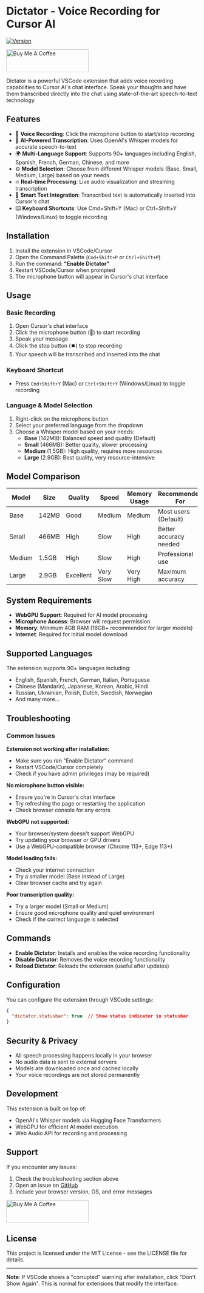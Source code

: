 # Dictator - Voice Recording for Cursor AI

[![Version](https://img.shields.io/badge/version-1.0.0-blue.svg)](https://github.com/tahaabbas/dictator)

<a href="https://www.buymeacoffee.com/echosys" target="_blank"><img src="https://cdn.buymeacoffee.com/buttons/v2/default-blue.png" alt="Buy Me A Coffee" style="height: 60px !important;width: 217px !important;" ></a>

Dictator is a powerful VSCode extension that adds voice recording capabilities to Cursor AI's chat interface. Speak your thoughts and have them transcribed directly into the chat using state-of-the-art speech-to-text technology.

## Features

- 🎤 **Voice Recording**: Click the microphone button to start/stop recording
- 🧠 **AI-Powered Transcription**: Uses OpenAI's Whisper models for accurate speech-to-text
- 🌍 **Multi-Language Support**: Supports 90+ languages including English, Spanish, French, German, Chinese, and more
- ⚙️ **Model Selection**: Choose from different Whisper models (Base, Small, Medium, Large) based on your needs
- 🔥 **Real-time Processing**: Live audio visualization and streaming transcription
- 📝 **Smart Text Integration**: Transcribed text is automatically inserted into Cursor's chat
- ⌨️ **Keyboard Shortcuts**: Use Cmd+Shift+Y (Mac) or Ctrl+Shift+Y (Windows/Linux) to toggle recording

## Installation

1. Install the extension in VSCode/Cursor
2. Open the Command Palette (`Cmd+Shift+P` or `Ctrl+Shift+P`)
3. Run the command: **"Enable Dictator"**
4. Restart VSCode/Cursor when prompted
5. The microphone button will appear in Cursor's chat interface

## Usage

### Basic Recording
1. Open Cursor's chat interface
2. Click the microphone button (🎤) to start recording
3. Speak your message
4. Click the stop button (⏹️) to stop recording
5. Your speech will be transcribed and inserted into the chat

### Keyboard Shortcut
- Press `Cmd+Shift+Y` (Mac) or `Ctrl+Shift+Y` (Windows/Linux) to toggle recording

### Language & Model Selection
1. Right-click on the microphone button
2. Select your preferred language from the dropdown
3. Choose a Whisper model based on your needs:
   - **Base** (142MB): Balanced speed and quality (Default)
   - **Small** (466MB): Better quality, slower processing
   - **Medium** (1.5GB): High quality, requires more resources
   - **Large** (2.9GB): Best quality, very resource-intensive

## Model Comparison

| Model | Size | Quality | Speed | Memory Usage | Recommended For |
|-------|------|---------|-------|--------------|-----------------|
| Base | 142MB | Good | Medium | Medium | Most users (Default) |
| Small | 466MB | High | Slow | High | Better accuracy needed |
| Medium | 1.5GB | High | Slow | High | Professional use |
| Large | 2.9GB | Excellent | Very Slow | Very High | Maximum accuracy |

## System Requirements

- **WebGPU Support**: Required for AI model processing
- **Microphone Access**: Browser will request permission
- **Memory**: Minimum 4GB RAM (16GB+ recommended for larger models)
- **Internet**: Required for initial model download

## Supported Languages

The extension supports 90+ languages including:
- English, Spanish, French, German, Italian, Portuguese
- Chinese (Mandarin), Japanese, Korean, Arabic, Hindi
- Russian, Ukrainian, Polish, Dutch, Swedish, Norwegian
- And many more...

## Troubleshooting

### Common Issues

**Extension not working after installation:**
- Make sure you ran "Enable Dictator" command
- Restart VSCode/Cursor completely
- Check if you have admin privileges (may be required)

**No microphone button visible:**
- Ensure you're in Cursor's chat interface
- Try refreshing the page or restarting the application
- Check browser console for any errors

**WebGPU not supported:**
- Your browser/system doesn't support WebGPU
- Try updating your browser or GPU drivers
- Use a WebGPU-compatible browser (Chrome 113+, Edge 113+)

**Model loading fails:**
- Check your internet connection
- Try a smaller model (Base instead of Large)
- Clear browser cache and try again

**Poor transcription quality:**
- Try a larger model (Small or Medium)
- Ensure good microphone quality and quiet environment
- Check if the correct language is selected

## Commands

- **Enable Dictator**: Installs and enables the voice recording functionality
- **Disable Dictator**: Removes the voice recording functionality
- **Reload Dictator**: Reloads the extension (useful after updates)

## Configuration

You can configure the extension through VSCode settings:

```json
{
  "dictator.statusbar": true  // Show status indicator in statusbar
}
```

## Security & Privacy

- All speech processing happens locally in your browser
- No audio data is sent to external servers
- Models are downloaded once and cached locally
- Your voice recordings are not stored permanently

## Development

This extension is built on top of:
- OpenAI's Whisper models via Hugging Face Transformers
- WebGPU for efficient AI model execution
- Web Audio API for recording and processing

## Support

If you encounter any issues:
1. Check the troubleshooting section above
2. Open an issue on [GitHub](https://github.com/tahaabbas/dictator/issues)
3. Include your browser version, OS, and error messages

<a href="https://www.buymeacoffee.com/echosys" target="_blank"><img src="https://cdn.buymeacoffee.com/buttons/v2/default-blue.png" alt="Buy Me A Coffee" style="height: 60px !important;width: 217px !important;" ></a>

## License

This project is licensed under the MIT License - see the LICENSE file for details.

---

**Note**: If VSCode shows a "corrupted" warning after installation, click "Don't Show Again". This is normal for extensions that modify the interface.

